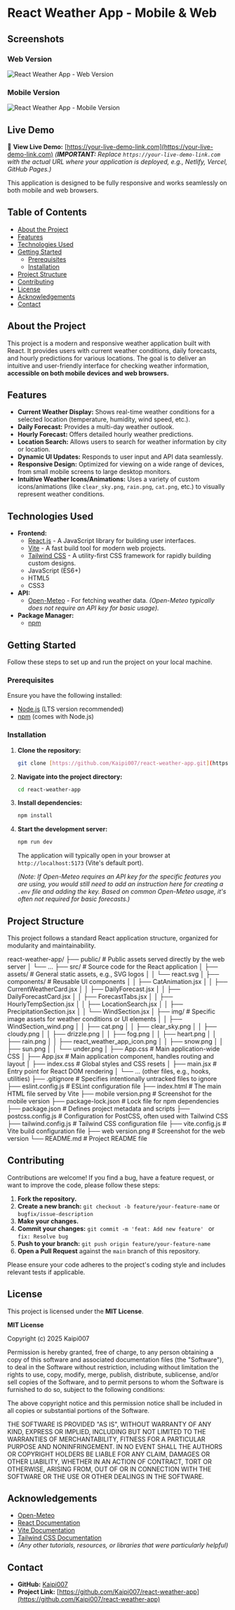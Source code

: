 # React Weather App - Mobile & Web

## Screenshots

### Web Version
![React Weather App - Web Version](https://raw.githubusercontent.com/Kaipi007/react-weather-app/main/web%20version.png)

### Mobile Version
![React Weather App - Mobile Version](https://raw.githubusercontent.com/Kaipi007/react-weather-app/main/mobile%20version.png)

## Live Demo

🚀 **View Live Demo:** [https://your-live-demo-link.com](https://your-live-demo-link.com)
*(**IMPORTANT:** Replace `https://your-live-demo-link.com` with the actual URL where your application is deployed, e.g., Netlify, Vercel, GitHub Pages.)*

This application is designed to be fully responsive and works seamlessly on both mobile and web browsers.

## Table of Contents

* [About the Project](#about-the-project)
* [Features](#features)
* [Technologies Used](#technologies-used)
* [Getting Started](#getting-started)
    * [Prerequisites](#prerequisites)
    * [Installation](#installation)
* [Project Structure](#project-structure)
* [Contributing](#contributing)
* [License](#license)
* [Acknowledgements](#acknowledgements)
* [Contact](#contact)

## About the Project

This project is a modern and responsive weather application built with React. It provides users with current weather conditions, daily forecasts, and hourly predictions for various locations. The goal is to deliver an intuitive and user-friendly interface for checking weather information, **accessible on both mobile devices and web browsers.**

## Features

* **Current Weather Display:** Shows real-time weather conditions for a selected location (temperature, humidity, wind speed, etc.).
* **Daily Forecast:** Provides a multi-day weather outlook.
* **Hourly Forecast:** Offers detailed hourly weather predictions.
* **Location Search:** Allows users to search for weather information by city or location.
* **Dynamic UI Updates:** Responds to user input and API data seamlessly.
* **Responsive Design:** Optimized for viewing on a wide range of devices, from small mobile screens to large desktop monitors.
* **Intuitive Weather Icons/Animations:** Uses a variety of custom icons/animations (like `clear_sky.png`, `rain.png`, `cat.png`, etc.) to visually represent weather conditions.

## Technologies Used

* **Frontend:**
    * [React.js](https://reactjs.org/) - A JavaScript library for building user interfaces.
    * [Vite](https://vitejs.dev/) - A fast build tool for modern web projects.
    * [Tailwind CSS](https://tailwindcss.com/) - A utility-first CSS framework for rapidly building custom designs.
    * JavaScript (ES6+)
    * HTML5
    * CSS3
* **API:**
    * [Open-Meteo](https://open-meteo.com/) - For fetching weather data. *(Open-Meteo typically does not require an API key for basic usage).*
* **Package Manager:**
    * [npm](https://www.npmjs.com/)

## Getting Started

Follow these steps to set up and run the project on your local machine.

### Prerequisites

Ensure you have the following installed:

* [Node.js](https://nodejs.org/) (LTS version recommended)
* [npm](https://www.npmjs.com/) (comes with Node.js)

### Installation

1.  **Clone the repository:**
    ```bash
    git clone [https://github.com/Kaipi007/react-weather-app.git](https://github.com/Kaipi007/react-weather-app.git)
    ```
2.  **Navigate into the project directory:**
    ```bash
    cd react-weather-app
    ```
3.  **Install dependencies:**
    ```bash
    npm install
    ```
4.  **Start the development server:**
    ```bash
    npm run dev
    ```
    The application will typically open in your browser at `http://localhost:5173` (Vite's default port).

    *(Note: If Open-Meteo requires an API key for the specific features you are using, you would still need to add an instruction here for creating a `.env` file and adding the key. Based on common Open-Meteo usage, it's often not required for basic forecasts.)*

## Project Structure

This project follows a standard React application structure, organized for modularity and maintainability.

react-weather-app/
├── public/                     # Public assets served directly by the web server
│   └── ...
├── src/                        # Source code for the React application
│   ├── assets/                 # General static assets, e.g., SVG logos
│   │   └── react.svg
│   ├── components/             # Reusable UI components
│   │   ├── CatAnimation.jsx
│   │   ├── CurrentWeatherCard.jsx
│   │   ├── DailyForecast.jsx
│   │   ├── DailyForecastCard.jsx
│   │   ├── ForecastTabs.jsx
│   │   ├── HourlyTempSection.jsx
│   │   ├── LocationSearch.jsx
│   │   ├── PrecipitationSection.jsx
│   │   └── WindSection.jsx
│   ├── img/                    # Specific image assets for weather conditions or UI elements
│   │   ├── WindSection_wind.png
│   │   ├── cat.png
│   │   ├── clear_sky.png
│   │   ├── cloudy.png
│   │   ├── drizzle.png
│   │   ├── fog.png
│   │   ├── heart.png
│   │   ├── rain.png
│   │   ├── react_weather_app_icon.png
│   │   ├── snow.png
│   │   ├── sun.png
│   │   └── under.png
│   ├── App.css                 # Main application-wide CSS
│   ├── App.jsx                 # Main application component, handles routing and layout
│   ├── index.css               # Global styles and CSS resets
│   ├── main.jsx                # Entry point for React DOM rendering
│   └── ... (other files, e.g., hooks, utilities)
├── .gitignore                  # Specifies intentionally untracked files to ignore
├── eslint.config.js            # ESLint configuration file
├── index.html                  # The main HTML file served by Vite
├── mobile version.png          # Screenshot for the mobile version
├── package-lock.json           # Lock file for npm dependencies
├── package.json                # Defines project metadata and scripts
├── postcss.config.js           # Configuration for PostCSS, often used with Tailwind CSS
├── tailwind.config.js          # Tailwind CSS configuration file
├── vite.config.js              # Vite build configuration file
├── web version.png             # Screenshot for the web version
└── README.md                   # Project README file


## Contributing

Contributions are welcome! If you find a bug, have a feature request, or want to improve the code, please follow these steps:

1.  **Fork the repository.**
2.  **Create a new branch:** `git checkout -b feature/your-feature-name` or `bugfix/issue-description`
3.  **Make your changes.**
4.  **Commit your changes:** `git commit -m 'feat: Add new feature' ` or `fix: Resolve bug`
5.  **Push to your branch:** `git push origin feature/your-feature-name`
6.  **Open a Pull Request** against the `main` branch of this repository.

Please ensure your code adheres to the project's coding style and includes relevant tests if applicable.

## License

This project is licensed under the **MIT License**.

**MIT License**

Copyright (c) 2025 Kaipi007

Permission is hereby granted, free of charge, to any person obtaining a copy
of this software and associated documentation files (the "Software"), to deal
in the Software without restriction, including without limitation the rights
to use, copy, modify, merge, publish, distribute, sublicense, and/or sell
copies of the Software, and to permit persons to whom the Software is
furnished to do so, subject to the following conditions:

The above copyright notice and this permission notice shall be included in all
copies or substantial portions of the Software.

THE SOFTWARE IS PROVIDED "AS IS", WITHOUT WARRANTY OF ANY KIND, EXPRESS OR
IMPLIED, INCLUDING BUT NOT LIMITED TO THE WARRANTIES OF MERCHANTABILITY,
FITNESS FOR A PARTICULAR PURPOSE AND NONINFRINGEMENT. IN NO EVENT SHALL THE
AUTHORS OR COPYRIGHT HOLDERS BE LIABLE FOR ANY CLAIM, DAMAGES OR OTHER
LIABILITY, WHETHER IN AN ACTION OF CONTRACT, TORT OR OTHERWISE, ARISING FROM,
OUT OF OR IN CONNECTION WITH THE SOFTWARE OR THE USE OR OTHER DEALINGS IN THE
SOFTWARE.

## Acknowledgements

* [Open-Meteo](https://open-meteo.com/)
* [React Documentation](https://reactjs.org/docs)
* [Vite Documentation](https://vitejs.dev/guide/)
* [Tailwind CSS Documentation](https://tailwindcss.com/docs)
* *(Any other tutorials, resources, or libraries that were particularly helpful)*

## Contact

* **GitHub:** [Kaipi007](https://github.com/Kaipi007)
* **Project Link:** [https://github.com/Kaipi007/react-weather-app](https://github.com/Kaipi007/react-weather-app)
